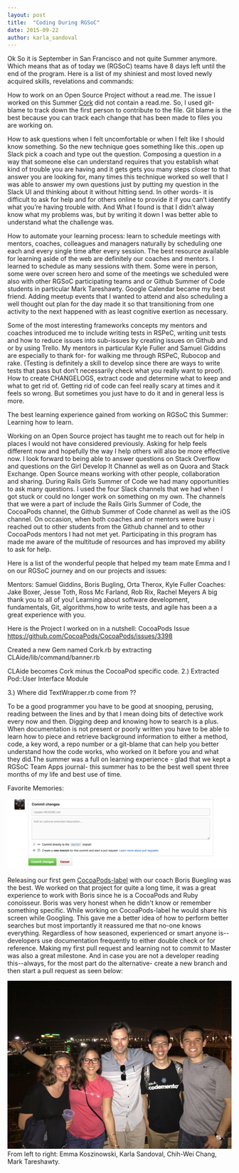 ```yaml
---
layout: post
title:  "Coding During RGSoC"
date: 2015-09-22
author: karla_sandoval
---
```


<p class ="intro"><span class="dropcap"></span>Ok So it is September in San Francisco and not quite Summer anymore. Which means that as of today we (RGSoC) teams have 8 days left until the end of the program. Here is a list of my shiniest and most loved newly acquired skills, revelations and commands:</p>

How to work on an Open Source Project without a read.me. The issue  I worked on this Summer <a href=”https://github.com/CocoaPods/Cork”>Cork</a>  did not contain a read.me. So, I used git-blame to track down the first person to contribute to the file. Git blame is the best because you can track each change that has been made to files  you are working on.

How to ask questions when I felt uncomfortable or when I felt like I should know something.
So the new technique goes something like this..open up Slack pick a coach and type out the question. Composing a question in a way that someone else can understand requires that you establish what kind of trouble you are having and it gets gets you many steps closer to that answer you are looking for, many times this technique worked so well that I was able to answer my own questions just by putting my question in the Slack UI and thinking about it without hitting send. In other words- it is difficult to ask for help and for others online to provide it if you can’t identify what you’re having trouble with. And What I found is that I didn’t alway know what my problems was, but by writing it down I was better able to understand what the challenge was.

How to automate your learning process: learn to schedule meetings with mentors, coaches, colleagues and managers naturally by scheduling one each and every single time after every session. The best resource available for learning aside of the web are definitely our coaches and mentors. I learned to schedule as many sessions with them. Some were in person, some were over screen hero and some of the meetings we scheduled were also with other RGSoC participating teams and or Github Summer of Code students in particular Mark Tareshawty. Google Calendar became my best friend. Adding meetup events that I wanted to attend and also scheduling a well thought out plan for the day made it so that transitioning from one activity to the next happened with as least cognitive exertion as necessary.

Some of the most interesting frameworks concepts my mentors and coaches introduced me to include writing tests in RSPeC, writing unit tests and how to reduce issues into sub-issues by creating issues on Github and or by using Trello. My mentors in particular Kyle Fuller and Samuel Giddins are especially to thank for- for walking me through RSPeC, Rubocop and rake.
(Testing is definitely a skill to develop since there are ways to write tests that pass but don’t necessarily check what you really want to proof).
How to create CHANGELOGS, extract code and determine what to keep and what to get rid of. Getting rid of code can feel really scary at times and it feels so wrong. But sometimes you just have to do it and in general less is more.


The best learning experience gained from working on RGSoC this Summer:
Learning how to learn.

Working on an Open Source project has taught me to reach out for help in places I would not have considered previously. Asking for help feels different now and hopefully the way I help others will also be more effective now. I look forward to being able to answer questions on Stack Overflow and questions on the Girl Develop It Channel as well as on Quora and Stack Exchange. Open Source means working with other people, collaboration and sharing. During Rails Girls Summer of Code we had many opportunities to ask many questions. I used the four Slack channels that we had when I got stuck or could no longer work on something on my own. The channels that we were a part of include the Rails Girls Summer of Code, the CocoaPods channel, the Github Summer of Code channel as well as the iOS channel. On occasion, when both coaches and or mentors were busy i  reached out to other students from the Github channel and to other CocoaPods mentors I had not met yet. Participating in this program has made me aware of  the multitude of resources and has improved my ability to ask for help.

Here is a list of the wonderful people that helped my team mate Emma and I on our RGSoC journey and on our projects and issues:

Mentors: Samuel Giddins, Boris Bugling, Orta Therox, Kyle Fuller
Coaches: Jake Boxer, Jesse Toth, Ross Mc Farland, Rob Rix, Rachel Meyers
A big thank you to all of you! Learning about software development, fundamentals, Git, algorithms,how to write tests, and agile has been a a great experience with you.


Here is the Project I worked on in a nutshell: CocoaPods Issue https://github.com/CocoaPods/CocoaPods/issues/3398  


Created a new Gem named Cork.rb by extracting CLAide/lib/command/banner.rb

CLAide becomes Cork minus the CocoaPod specific code.
 2.) Extracted Pod::User Interface Module

 3.) Where did TextWrapper.rb come from ??


To be a good programmer you have to be good at snooping, perusing, reading between the lines  and by that I mean doing bits of detective work every now and then. Digging deep and knowing how to search is a plus. When documentation is not present or poorly written you have to be able to learn how to piece and retrieve background information to either a method, code, a key word, a repo number or a git-blame that can help you better understand  how the code works, who worked on it before you and what they did.The summer was a full on learning experience - glad that we kept a RGSoC Team Apps journal- this summer has to be the best well spent three months of my life and best use of time.

Favorite Memories:

![Image of Githubs Pull Request UI](/assets/img/PullRequestCommit.PNG)

Releasing our first gem <a href="https://github.com/Karla-Isabel-Sandoval/cocoapods-labelCocoaPods-label">CocoaPods-label</a> with our coach Boris Buegling was the best. We worked on that project for quite a long time, it was a great experience to work with Boris since he is a CocoaPods and Ruby conoisseur.
Boris was very honest when he didn't know or remember something specific. While working on CocoaPods-label he would share his screen while Googling. This gave me a better idea of how to perform better searches but most importantly it reassured me that no-one knows everything. Regardless of how seasoned, experienced or smart anyone is-- developers use documentation frequently  to either double check or for reference. Making my first pull request and learning not to commit to Master was also a great milestone. And in case you are not a developer reading this--always, for the most part do the alternative- create a new branch and then start a pull request as seen below:


![Picture taken in Nashville, Tennessee on June 24, 2015 of Summer of Code Students](/assets/img/codeconf.JPG) From left to right: Emma Koszinowski, Karla Sandoval,
Chih-Wei Chang, Mark Tareshawty.

